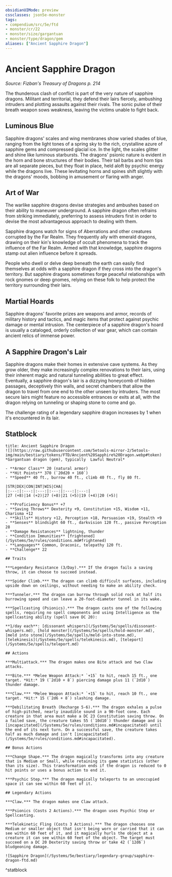 ```yaml
---
obsidianUIMode: preview
cssclasses: json5e-monster
tags:
- compendium/src/5e/ftd
- monster/cr/22
- monster/size/gargantuan
- monster/type/dragon/gem
aliases: ["Ancient Sapphire Dragon"]
---
```

# Ancient Sapphire Dragon
*Source: Fizban's Treasury of Dragons p. 214*  

The thunderous clash of conflict is part of the very nature of sapphire dragons. Militant and territorial, they defend their lairs fiercely, ambushing intruders and plotting assaults against their rivals. The sonic pulse of their breath weapon sows weakness, leaving the victims unable to fight back.

## Luminous Blue

Sapphire dragons' scales and wing membranes show varied shades of blue, ranging from the light tones of a spring sky to the rich, crystalline azure of sapphire gems and compressed glacial ice. In the light, the scales glitter and shine like luminous starbursts. The dragons' psionic nature is evident in the horn and bone structures of their bodies. Their tail barbs and horn tips are all separate pieces, but they float in place, held aloft by psychic energy while the dragons live. These levitating horns and spines shift slightly with the dragons' moods, bobbing in amusement or flaring with anger.

## Art of War

The warlike sapphire dragons devise strategies and ambushes based on their ability to maneuver underground. A sapphire dragon often refrains from striking immediately, preferring to assess intruders first in order to devise the most advantageous approach to dealing with them.

Sapphire dragons watch for signs of Aberrations and other creatures corrupted by the Far Realm. They frequently ally with emerald dragons, drawing on their kin's knowledge of occult phenomena to track the influence of the Far Realm. Armed with that knowledge, sapphire dragons stamp out alien influence before it spreads.

People who dwell or delve deep beneath the earth can easily find themselves at odds with a sapphire dragon if they cross into the dragon's territory. But sapphire dragons sometimes forge peaceful relationships with rock gnomes or deep gnomes, relying on these folk to help protect the territory surrounding their lairs.

## Martial Hoards

Sapphire dragons' favorite prizes are weapons and armor, records of military history and tactics, and magic items that protect against psychic damage or mental intrusion. The centerpiece of a sapphire dragon's hoard is usually a cataloged, orderly collection of war gear, which can contain ancient relics of immense power.

## A Sapphire Dragon's Lair

Sapphire dragons make their homes in extensive cave systems. As they grow older, they make increasingly complex renovations to their lairs, using their inherent magic and natural tunneling abilities to great effect. Eventually, a sapphire dragon's lair is a dizzying honeycomb of hidden passages, deceptively thin walls, and secret chambers that allow the dragon to travel from one end to the other unseen by intruders. The most secure lairs might feature no accessible entrances or exits at all, with the dragon relying on tunneling or shaping stone to come and go.

The challenge rating of a legendary sapphire dragon increases by 1 when it's encountered in its lair.

## Statblock

```ad-statblock
title: Ancient Sapphire Dragon
![](https://raw.githubusercontent.com/5etools-mirror-2/5etools-img/main/bestiary/tokens/FTD/Ancient%20Sapphire%20Dragon.webp#token)
*Gargantuan dragon (gem), typically  Lawful Neutral*

- **Armor Class** 20 (natural armor)
- **Hit Points** 370 (`20d20 + 160`)
- **Speed** 40 ft., burrow 40 ft., climb 40 ft., fly 80 ft.

|STR|DEX|CON|INT|WIS|CHA|
|:---:|:---:|:---:|:---:|:---:|:---:|
|27 (+8)|14 (+2)|27 (+8)|21 (+5)|19 (+4)|20 (+5)|

- **Proficiency Bonus** +7
- **Saving Throws** Dexterity +9, Constitution +15, Wisdom +11, Charisma +12
- **Skills** History +12, Perception +18, Persuasion +19, Stealth +9
- **Senses** blindsight 60 ft., darkvision 120 ft., passive Perception 28
- **Damage Resistances** lightning, thunder
- **Condition Immunities** [frightened](/Systems/5e/rules/conditions.md#frightened)
- **Languages** Common, Draconic, telepathy 120 ft.
- **Challenge** 22

## Traits

***Legendary Resistance (3/Day).*** If the dragon fails a saving throw, it can choose to succeed instead.

***Spider Climb.*** The dragon can climb difficult surfaces, including upside down on ceilings, without needing to make an ability check.

***Tunneler.*** The dragon can burrow through solid rock at half its burrowing speed and can leave a 20-foot-diameter tunnel in its wake.

***Spellcasting (Psionics).*** The dragon casts one of the following spells, requiring no spell components and using Intelligence as the spellcasting ability (spell save DC 20):

**1/day each**: [dissonant whispers](/Systems/5e/spells/dissonant-whispers.md), [hold monster](/Systems/5e/spells/hold-monster.md), [meld into stone](/Systems/5e/spells/meld-into-stone.md), [telekinesis](/Systems/5e/spells/telekinesis.md), [teleport](/Systems/5e/spells/teleport.md)

## Actions

***Multiattack.*** The dragon makes one Bite attack and two Claw attacks.

***Bite.*** *Melee Weapon Attack:* `+15` to hit, reach 15 ft., one target. *Hit:* 19 (`2d10 + 8`) piercing damage plus 11 (`2d10`) thunder damage.

***Claw.*** *Melee Weapon Attack:* `+15` to hit, reach 10 ft., one target. *Hit:* 15 (`2d6 + 8`) slashing damage.

***Debilitating Breath (Recharge 5-6).*** The dragon exhales a pulse of high-pitched, nearly inaudible sound in a 90-foot cone. Each creature in that area must make a DC 23 Constitution saving throw. On a failed save, the creature takes 55 (`10d10`) thunder damage and is [incapacitated](/Systems/5e/rules/conditions.md#incapacitated) until the end of its next turn. On a successful save, the creature takes half as much damage and isn't [incapacitated](/Systems/5e/rules/conditions.md#incapacitated).

## Bonus Actions

***Change Shape.*** The dragon magically transforms into any creature that is Medium or Small, while retaining its game statistics (other than its size). This transformation ends if the dragon is reduced to 0 hit points or uses a bonus action to end it.

***Psychic Step.*** The dragon magically teleports to an unoccupied space it can see within 60 feet of it.

## Legendary Actions

***Claw.*** The dragon makes one Claw attack.

***Psionics (Costs 2 Actions).*** The dragon uses Psychic Step or Spellcasting.

***Telekinetic Fling (Costs 3 Actions).*** The dragon chooses one Medium or smaller object that isn't being worn or carried that it can see within 60 feet of it, and it magically hurls the object at a creature it can see within 60 feet of the object. The target must succeed on a DC 20 Dexterity saving throw or take 42 (`12d6`) bludgeoning damage.

![Sapphire Dragon](/Systems/5e/bestiary/legendary-group/sapphire-dragon-ftd.md)
```
^statblock